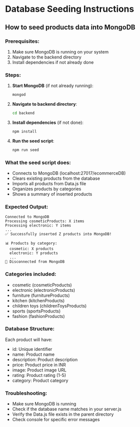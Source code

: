 # Database Seeding Instructions

## How to seed products data into MongoDB

### Prerequisites:
1. Make sure MongoDB is running on your system
2. Navigate to the backend directory
3. Install dependencies if not already done

### Steps:

1. **Start MongoDB** (if not already running):
   ```bash
   mongod
   ```

2. **Navigate to backend directory**:
   ```bash
   cd backend
   ```

3. **Install dependencies** (if not done):
   ```bash
   npm install
   ```

4. **Run the seed script**:
   ```bash
   npm run seed
   ```

### What the seed script does:
- Connects to MongoDB (localhost:27017/ecommerceDB)
- Clears existing products from the database
- Imports all products from Data.js file
- Organizes products by categories
- Shows a summary of inserted products

### Expected Output:
```
Connected to MongoDB
Processing cosmeticProducts: X items
Processing electronic: Y items
...
✅ Successfully inserted Z products into MongoDB!

📊 Products by category:
  cosmetic: X products
  electronic: Y products
  ...
📝 Disconnected from MongoDB
```

### Categories included:
- cosmetic (cosmeticProducts)
- electronic (electronicProducts)
- furniture (furnitureProducts)
- kitchen (kitchenProducts)
- children toys (childrenToysProducts)
- sports (sportsProducts)
- fashion (fashionProducts)

### Database Structure:
Each product will have:
- id: Unique identifier
- name: Product name
- description: Product description
- price: Product price in INR
- image: Product image URL
- rating: Product rating (1-5)
- category: Product category

### Troubleshooting:
- Make sure MongoDB is running
- Check if the database name matches in your server.js
- Verify the Data.js file exists in the parent directory
- Check console for specific error messages
